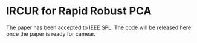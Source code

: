 # IRCUR for Rapid Robust PCA
The paper has been accepted to IEEE SPL. The code will be released here once the paper is ready for camear.

